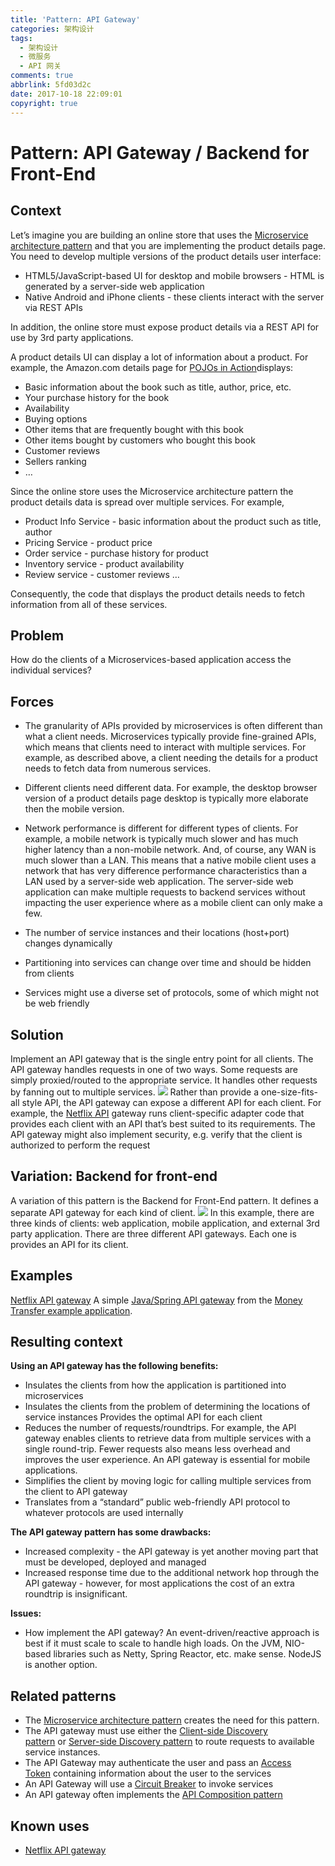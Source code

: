```yaml
---
title: 'Pattern: API Gateway'
categories: 架构设计
tags:
  - 架构设计
  - 微服务
  - API 网关
comments: true
abbrlink: 5fd03d2c
date: 2017-10-18 22:09:01
copyright: true
---
```


# Pattern: API Gateway / Backend for Front-End

## Context
Let’s imagine you are building an online store that uses the [Microservice architecture pattern](http://microservices.io/patterns/microservices.html) and that you are implementing the product details page. You need to develop multiple versions of the product details user interface:
- HTML5/JavaScript-based UI for desktop and mobile browsers - HTML is generated by a server-side web application
- Native Android and iPhone clients - these clients interact with the server via REST APIs

In addition, the online store must expose product details via a REST API for use by 3rd party applications.

A product details UI can display a lot of information about a product. For example, the Amazon.com details page for [POJOs in Action](http://www.amazon.com/POJOs-Action-Developing-Applications-Lightweight/dp/1932394583)displays:
- Basic information about the book such as title, author, price, etc.
- Your purchase history for the book
- Availability
- Buying options
- Other items that are frequently bought with this book
- Other items bought by customers who bought this book
- Customer reviews
- Sellers ranking
- …

Since the online store uses the Microservice architecture pattern the product details data is spread over multiple services. For example,
- Product Info Service - basic information about the product such as title, author
- Pricing Service - product price
- Order service - purchase history for product
- Inventory service - product availability
- Review service - customer reviews …

Consequently, the code that displays the product details needs to fetch information from all of these services.


## Problem
How do the clients of a Microservices-based application access the individual services?

## Forces
- The granularity of APIs provided by microservices is often different than what a client needs. Microservices typically provide fine-grained APIs, which means that clients need to interact with multiple services. For example, as described above, a client needing the details for a product needs to fetch data from numerous services.

- Different clients need different data. For example, the desktop browser version of a product details page desktop is typically more elaborate then the mobile version.

- Network performance is different for different types of clients. For example, a mobile network is typically much slower and has much higher latency than a non-mobile network. And, of course, any WAN is much slower than a LAN. This means that a native mobile client uses a network that has very difference performance characteristics than a LAN used by a server-side web application. The server-side web application can make multiple requests to backend services without impacting the user experience where as a mobile client can only make a few.

- The number of service instances and their locations (host+port) changes dynamically

- Partitioning into services can change over time and should be hidden from clients

- Services might use a diverse set of protocols, some of which might not be web friendly

## Solution
Implement an API gateway that is the single entry point for all clients. The API gateway handles requests in one of two ways. Some requests are simply proxied/routed to the appropriate service. It handles other requests by fanning out to multiple services.
![](http://upload-images.jianshu.io/upload_images/3164735-03111679ed53f516.jpg?imageMogr2/auto-orient/strip%7CimageView2/2/w/1240)
Rather than provide a one-size-fits-all style API, the API gateway can expose a different API for each client. For example, the [Netflix API](http://techblog.netflix.com/2012/07/embracing-differences-inside-netflix.html) gateway runs client-specific adapter code that provides each client with an API that’s best suited to its requirements.
The API gateway might also implement security, e.g. verify that the client is authorized to perform the request


## Variation: Backend for front-end
A variation of this pattern is the Backend for Front-End pattern. It defines a separate API gateway for each kind of client.
![](http://upload-images.jianshu.io/upload_images/3164735-e89855a2dd7890ce.png?imageMogr2/auto-orient/strip%7CimageView2/2/w/1240)
In this example, there are three kinds of clients: web application, mobile application, and external 3rd party application. There are three different API gateways. Each one is provides an API for its client.


## Examples
[Netflix API gateway](http://techblog.netflix.com/2013/01/optimizing-netflix-api.html)
A simple [Java/Spring API gateway](https://github.com/cer/event-sourcing-examples/tree/master/java-spring/api-gateway-service) from the [Money Transfer example application](https://github.com/cer/event-sourcing-examples).

## Resulting context
**Using an API gateway has the following benefits:**
- Insulates the clients from how the application is partitioned into microservices
- Insulates the clients from the problem of determining the locations of service instances
Provides the optimal API for each client
- Reduces the number of requests/roundtrips. For example, the API gateway enables clients to retrieve data from multiple services with a single round-trip. Fewer requests also means less overhead and improves the user experience. An API gateway is essential for mobile applications.
- Simplifies the client by moving logic for calling multiple services from the client to API gateway
- Translates from a “standard” public web-friendly API protocol to whatever protocols are used internally

**The API gateway pattern has some drawbacks:**
- Increased complexity - the API gateway is yet another moving part that must be developed, deployed and managed
- Increased response time due to the additional network hop through the API gateway - however, for most applications the cost of an extra roundtrip is insignificant.

**Issues:**
- How implement the API gateway? An event-driven/reactive approach is best if it must scale to scale to handle high loads. On the JVM, NIO-based libraries such as Netty, Spring Reactor, etc. make sense. NodeJS is another option.

## Related patterns
- The [Microservice architecture pattern](http://microservices.io/patterns/microservices.html) creates the need for this pattern.
- The API gateway must use either the [Client-side Discovery pattern](http://microservices.io/patterns/client-side-discovery.html) or [Server-side Discovery pattern](http://microservices.io/patterns/server-side-discovery.html) to route requests to available service instances.
- The API Gateway may authenticate the user and pass an [Access Token](http://microservices.io/patterns/security/access-token.html) containing information about the user to the services
- An API Gateway will use a [Circuit Breaker](http://microservices.io/patterns/reliability/circuit-breaker.html) to invoke services
- An API gateway often implements the [API Composition pattern](http://microservices.io/patterns/data/api-composition.html)

## Known uses
- [Netflix API gateway](http://techblog.netflix.com/2012/07/embracing-differences-inside-netflix.html)